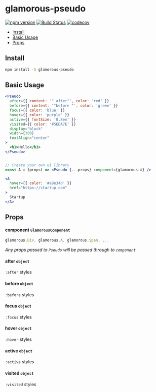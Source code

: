 # glamorous-pseudo

[![npm version](https://badge.fury.io/js/glamorous-pseudo.svg)](https://badge.fury.io/js/glamorous-pseudo)
[![Build Status](https://travis-ci.org/tkh44/glamorous-pseudo.svg?branch=master)](https://travis-ci.org/tkh44/glamorous-pseudo)
[![codecov](https://codecov.io/gh/tkh44/glamorous-pseudo/branch/master/graph/badge.svg)](https://codecov.io/gh/tkh44/glamorous-pseudo)

-   [Install](#install)
-   [Basic Usage](#basic-usage)
-   [Props](#props)

## Install

```bash
npm install -S glamorous-pseudo
```

## Basic Usage
```jsx
<Pseudo
  after={{ content: '" after"', color: 'red' }}
  before={{ content: '"before "', color: 'green' }}
  focus={{ color: 'blue' }}
  hover={{ color: 'purple' }}
  active={{ fontSize: '0.8em' }}
  visited={{ color: '#5EDA7E' }}
  display="block"
  width={300}
  textAlign="center"
>
  <h1>Hello</h1>
</Pseudo>


// Create your own ui library
const A = (props) => <Pseudo {...props} component={glamorous.A} />

<A
  hover={{ color: '#a9e34b' }}
  href="https://startup.com"
>
  Startup
</A>

```

## Props

#### component `GlamorousComponent`

```jsx
glamorous.Div, glamorous.A, glamorous.Span, ...
```

*Any props passed to `Pseudo` will be passed through to `component`*

#### after `object`

`:after` styles

#### before `object`

`:before` styles

#### focus `object`

`:focus` styles

#### hover `object`

`:hover` styles

#### active `object`

`:active` styles

#### visited `object`

`:visited` styles


